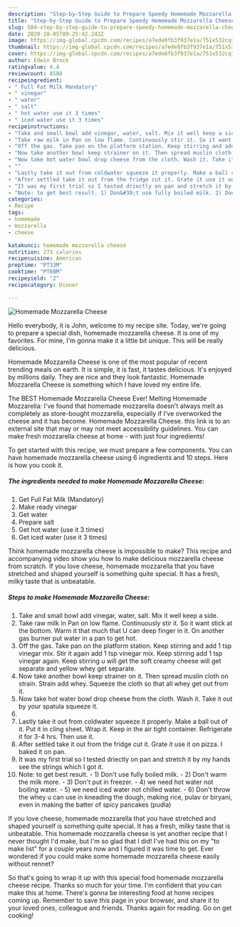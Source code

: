 ```yaml
---
description: "Step-by-Step Guide to Prepare Speedy Homemade Mozzarella Cheese"
title: "Step-by-Step Guide to Prepare Speedy Homemade Mozzarella Cheese"
slug: 584-step-by-step-guide-to-prepare-speedy-homemade-mozzarella-cheese
date: 2020-10-05T09:25:42.242Z
image: https://img-global.cpcdn.com/recipes/a7ede8fb3f937e1a/751x532cq70/homemade-mozzarella-cheese-recipe-main-photo.jpg
thumbnail: https://img-global.cpcdn.com/recipes/a7ede8fb3f937e1a/751x532cq70/homemade-mozzarella-cheese-recipe-main-photo.jpg
cover: https://img-global.cpcdn.com/recipes/a7ede8fb3f937e1a/751x532cq70/homemade-mozzarella-cheese-recipe-main-photo.jpg
author: Edwin Brock
ratingvalue: 4.4
reviewcount: 8580
recipeingredient:
- " Full Fat Milk Mandatory"
- " vinegar"
- " water"
- " salt"
- " hot water use it 3 times"
- " iced water use it 3 times"
recipeinstructions:
- "Take and small bowl add vinegar, water, salt. Mix it well keep a side."
- "Take raw milk in Pan on low flame. Continuously stir it. So it want stick at the bottom. Warm it that much that U can deep finger in it. On another gas burner put water in a pan to get hot."
- "Off the gas. Take pan on the platform station. Keep stirring and add 1 tsp vinegar mix. Stir it again add 1 tsp vinegar mix. Keep stirring add 1 tsp vinegar again. Keep stirring u will get the soft creamy cheese will get separate and yellow whey get separate."
- "Now take another bowl keep strainer on it. Then spread muslin cloth on strain. Strain add whey. Squeeze the cloth so that all whey get out from it."
- "Now take hot water bowl drop cheese from the cloth. Wash it. Take it out by your spatula squeeze it."
- ""
- "Lastly take it out from coldwater squeeze it properly. Make a ball out of it. Put it in cling sheet. Wrap it. Keep in the air tight container. Refrigerate it for 3-4 hrs. Then use it."
- "After settled take it out from the fridge cut it. Grate it use it on pizza. I baked it on pan."
- "It was my first trial so I tested driectly on pan and stretch it by my hands see the strings which I got it."
- "Note: to get best result. 1) Don&#39;t use fully boiled milk. 2) Don&#39;t warm the milk more. 3) Don&#39;t put in freezer. 4) we need hot water not boiling water. 5) we need iced water not chilled water. 6) Don&#39;t throw the whey u can use in kneading the dough, making rice, pulav or biryani, even in making the batter of spicy pancakes (pudla)"
categories:
- Recipe
tags:
- homemade
- mozzarella
- cheese

katakunci: homemade mozzarella cheese 
nutrition: 273 calories
recipecuisine: American
preptime: "PT33M"
cooktime: "PT60M"
recipeyield: "2"
recipecategory: Dinner

---
```



![Homemade Mozzarella Cheese](https://img-global.cpcdn.com/recipes/a7ede8fb3f937e1a/751x532cq70/homemade-mozzarella-cheese-recipe-main-photo.jpg)

Hello everybody, it is John, welcome to my recipe site. Today, we're going to prepare a special dish, homemade mozzarella cheese. It is one of my favorites. For mine, I'm gonna make it a little bit unique. This will be really delicious.

Homemade Mozzarella Cheese is one of the most popular of recent trending meals on earth. It is simple, it is fast, it tastes delicious. It's enjoyed by millions daily. They are nice and they look fantastic. Homemade Mozzarella Cheese is something which I have loved my entire life.

The BEST Homemade Mozzarella Cheese Ever! Melting Homemade Mozzarella: I&#39;ve found that homemade mozzarella doesn&#39;t always melt as completely as store-bought mozzarella, especially if I&#39;ve overworked the cheese and it has become. Homemade Mozzarella Cheese. this link is to an external site that may or may not meet accessibility guidelines. You can make fresh mozzarella cheese at home - with just four ingredients!


To get started with this recipe, we must prepare a few components. You can have homemade mozzarella cheese using 6 ingredients and 10 steps. Here is how you cook it.

<!--inarticleads1-->

##### The ingredients needed to make Homemade Mozzarella Cheese:

1. Get  Full Fat Milk (Mandatory)
1. Make ready  vinegar
1. Get  water
1. Prepare  salt
1. Get  hot water (use it 3 times)
1. Get  iced water (use it 3 times)


Think homemade mozzarella cheese is impossible to make? This recipe and accompanying video show you how to make delicious mozzarella cheese from scratch. If you love cheese, homemade mozzarella that you have stretched and shaped yourself is something quite special. It has a fresh, milky taste that is unbeatable. 

<!--inarticleads2-->

##### Steps to make Homemade Mozzarella Cheese:

1. Take and small bowl add vinegar, water, salt. Mix it well keep a side.
1. Take raw milk in Pan on low flame. Continuously stir it. So it want stick at the bottom. Warm it that much that U can deep finger in it. On another gas burner put water in a pan to get hot.
1. Off the gas. Take pan on the platform station. Keep stirring and add 1 tsp vinegar mix. Stir it again add 1 tsp vinegar mix. Keep stirring add 1 tsp vinegar again. Keep stirring u will get the soft creamy cheese will get separate and yellow whey get separate.
1. Now take another bowl keep strainer on it. Then spread muslin cloth on strain. Strain add whey. Squeeze the cloth so that all whey get out from it.
1. Now take hot water bowl drop cheese from the cloth. Wash it. Take it out by your spatula squeeze it.
1. 
1. Lastly take it out from coldwater squeeze it properly. Make a ball out of it. Put it in cling sheet. Wrap it. Keep in the air tight container. Refrigerate it for 3-4 hrs. Then use it.
1. After settled take it out from the fridge cut it. Grate it use it on pizza. I baked it on pan.
1. It was my first trial so I tested driectly on pan and stretch it by my hands see the strings which I got it.
1. Note: to get best result. - 1) Don&#39;t use fully boiled milk. - 2) Don&#39;t warm the milk more. - 3) Don&#39;t put in freezer. - 4) we need hot water not boiling water. - 5) we need iced water not chilled water. - 6) Don&#39;t throw the whey u can use in kneading the dough, making rice, pulav or biryani, even in making the batter of spicy pancakes (pudla)


If you love cheese, homemade mozzarella that you have stretched and shaped yourself is something quite special. It has a fresh, milky taste that is unbeatable. This homemade mozzarella cheese is yet another recipe that I never thought I&#39;d make, but I&#39;m so glad that I did! I&#39;ve had this on my &#34;to make list&#34; for a couple years now and I figured it was time to get. Ever wondered if you could make some homemade mozzarella cheese easily without rennet? 

So that's going to wrap it up with this special food homemade mozzarella cheese recipe. Thanks so much for your time. I'm confident that you can make this at home. There's gonna be interesting food at home recipes coming up. Remember to save this page in your browser, and share it to your loved ones, colleague and friends. Thanks again for reading. Go on get cooking!
